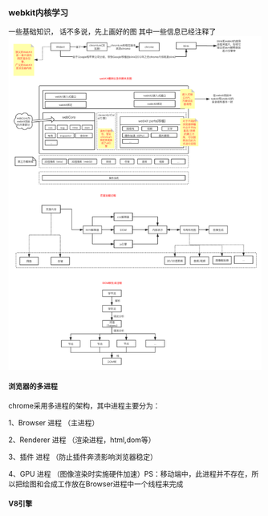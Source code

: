 <!--
 * @Date: 2020-10-12 12:00:21
 * @LastEditors: hu.wenjun
 * @LastEditTime: 2020-10-14 10:24:03
-->
### webkit内核学习

一些基础知识，
话不多说，先上画好的图
其中一些信息已经注释了
![](./webkit所有图.png)

#### 浏览器的多进程

chrome采用多进程的架构，其中进程主要分为：

1、Browser 进程 （主进程）

2、Renderer 进程 （渲染进程，html,dom等）

3、插件 进程 （防止插件奔溃影响浏览器稳定）

4、GPU 进程 （图像渲染时实施硬件加速）PS：移动端中，此进程并不存在，所以把绘图和合成工作放在Browser进程中一个线程来完成

#### V8引擎


